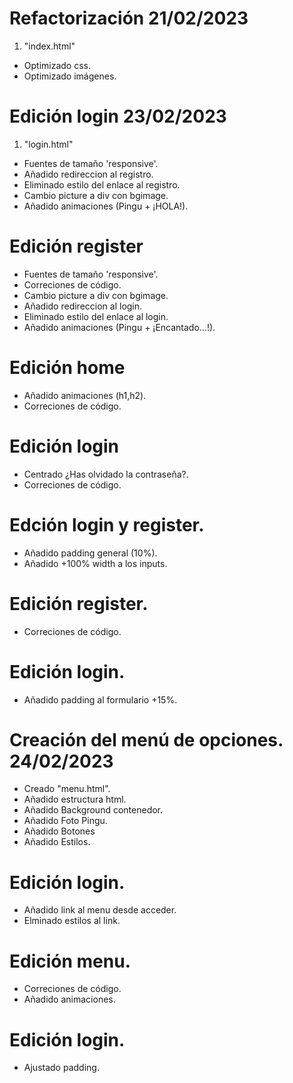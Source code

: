 # Refactorización 21/02/2023

1. "index.html"

- Optimizado css.
- Optimizado imágenes.

# Edición login 23/02/2023

1. "login.html"

- Fuentes de tamaño 'responsive'.
- Añadido redireccion al registro.
- Eliminado estilo del enlace al registro.
- Cambio picture a div con bgimage.
- Añadido animaciones (Pingu + ¡HOLA!).

# Edición register 

- Fuentes de tamaño 'responsive'.
- Correciones de código.
- Cambio picture a div con bgimage.
- Añadido redireccion al login.
- Eliminado estilo del enlace al login.
- Añadido animaciones (Pingu + ¡Encantado...!).

# Edición home 

- Añadido animaciones (h1,h2).
- Correciones de código.

# Edición login 

- Centrado ¿Has olvidado la contraseña?.
- Correciones de código.

# Edción login y register.

- Añadido padding general (10%).
- Añadido +100% width a los inputs.

# Edición register.
- Correciones de código.

# Edición login.
- Añadido padding al formulario +15%.

# Creación del menú de opciones. 24/02/2023
- Creado "menu.html".
- Añadido estructura html.
- Añadido Background contenedor.
- Añadido Foto Pingu.
- Añadido Botones
- Añadido Estilos.

# Edición login.
- Añadido link al menu desde acceder.
- Elminado estilos al link.

# Edición menu.
- Correciones de código.
- Añadido animaciones.

# Edición login.
- Ajustado padding.
